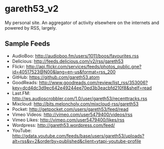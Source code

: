 gareth53_v2
===========

My personal site. An aggregator of activity elsewhere on the internets and powered by RSS, largely.

Sample Feeds
------------

* AudioBoo: http://audioboo.fm/users/1011/boos/favourites.rss
* Delicious: http://feeds.delicious.com/v2/rss/gareth53
* Flickr: http://api.flickr.com/services/feeds/photos_public.gne?id=40517523@N00&lang=en-us&format=rss_200
* GitHub: https://github.com/gareth53.atom
* GoodReads: http://www.goodreads.com/review/list_rss/353006?key=dcd4dc3d9ec642e49244ee70ed3b3eacbfd210f8&shelf=read
* Last.FM: http://ws.audioscrobbler.com/1.0/user/gareth53/recenttracks.rss
* Mixcloud: http://bits.meloncholy.com/mixcloud-rss/gareth53
* Pocket: http://getpocket.com/users/gareth53/feed/read
* Vimeo Videos: http://vimeo.com/user5479400/videos/rss
* Vimeo Likes: http://vimeo.com/user5479400/likes/rss
* Wordpress: http://gareth53.wordpress.com/feed/
* YouTube: http://gdata.youtube.com/feeds/base/users/gareth53/uploads?alt=rss&v=2&orderby=published&client=ytapi-youtube-profile
